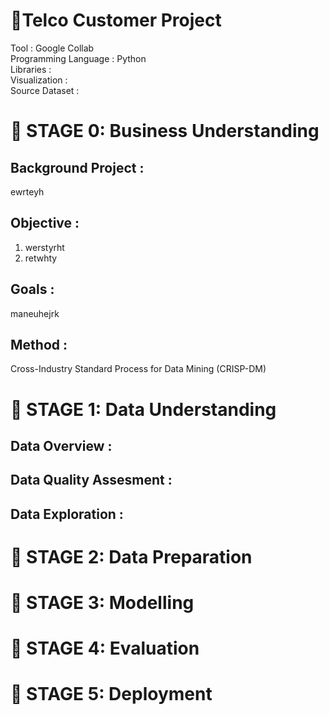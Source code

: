 # 📔**Telco Customer Project**
Tool : Google Collab <br>
Programming Language : Python <br>
Libraries : <br>
Visualization : <br>
Source Dataset : <br>

# 📂 STAGE 0: Business Understanding
## Background Project :
ewrteyh

## Objective :
1. werstyrht
2. retwhty

## Goals :
maneuhejrk

## Method :
Cross-Industry Standard Process for Data Mining (CRISP-DM)
<br>

# 📂 STAGE 1: Data Understanding
## Data Overview :

## Data Quality Assesment :

## Data Exploration :

# 📂 STAGE 2: Data Preparation

# 📂 STAGE 3: Modelling

# 📂 STAGE 4: Evaluation

# 📂 STAGE 5: Deployment
